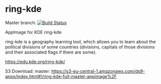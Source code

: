 # ring-kde
Master branch:
[![Build Status](http://aci.pangea.pub/job/ring-kde-full-master-appimage/badge/icon)](http://aci.pangea.pub/job/ring-kde-full-master-appimage/)

AppImage for KDE ring-kde

ring-kde is a geography learning tool, which allows you to learn about the political divisions of some countries (divisions, capitals of those divisions and their associated flags if there are some).

https://edu.kde.org/ring-kde/

S3 Download:
master:
https://s3-eu-central-1.amazonaws.com/ds9-apps/index.html#!/ring-kde-full-master-appimage%2F
